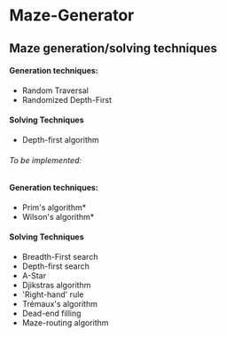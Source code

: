# Maze-Generator
## Maze generation/solving techniques  
  
#### Generation techniques:  
- Random Traversal  
- Randomized Depth-First
  
#### Solving Techniques  
- Depth-first algorithm  
  
###### To be implemented:  

#### Generation techniques:  
- Prim's algorithm*  
- Wilson's algorithm*  
  
#### Solving Techniques  
- Breadth-First search  
- Depth-first search  
- A-Star  
- Djikstras algorithm  
- 'Right-hand' rule 
- Trémaux's algorithm  
- Dead-end filling  
- Maze-routing algorithm  
  